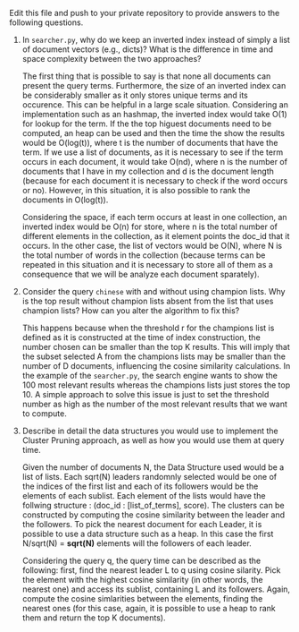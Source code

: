 Edit this file and push to your private repository to provide answers to the following questions.

1. In `searcher.py`, why do we keep an inverted index instead of simply a list
of document vectors (e.g., dicts)? What is the difference in time and space
complexity between the two approaches?

    The first thing that is possible to say is that none all documents can present the query terms. Furthermore, the size of an inverted index can be considerably smaller as it only stores unique terms and its occurence. This can be helpful in a large scale situation. Considering an implementation such as an hashmap, the inverted index would take O(1) for lookup for the term. If the the top higuest documents need to be computed, an heap can be used and then the time the show the results would be O(log(t)), where t is the number of documents that have the term. If we use a list of documents, as it is necessary to see if the term occurs in each document, it would take O(nd), where n is the number of documents that I have in my collection and d is the document length (because for each document it is necessary to check if the word occurs or no). However, in this situation, it is also possible to rank the documents in O(log(t)).
    
    Considering the space, if each term occurs at least in one collection, an inverted index would be O(n) for store, where n is the total number of different elements in the collection, as it element points the doc_id that it occurs. In the other case, the list of vectors would be O(N), where N is the total number of words in the collection (because terms can be repeated in this situation and it is necessary to store all of them as a consequence that we will be analyze each document sparately).

2. Consider the query `chinese` with and without using champion lists.  Why is
the top result without champion lists absent from the list that uses champion
lists? How can you alter the algorithm to fix this?

    This happens because when the threshold r for the champions list is defined as it is constructed at the time of index construction, the number chosen can be smaller than the top K results. This will imply that the subset selected A from the champions lists may be smaller than the number of D documents, influencing the cosine similarity calculations. In the example of the `searcher.py`, the search engine wants to show the 100 most relevant results whereas the champions lists just stores the top 10. A simple approach to solve this issue is just to set the threshold number as high as the number of the most relevant results that we want to compute.

3. Describe in detail the data structures you would use to implement the
Cluster Pruning approach, as well as how you would use them at query time.

    Given the number of documents N, the Data Structure used would be a list of lists. Each sqrt(N) leaders randomnly selected would be one of the indices of the first list and each of its followers would be the elements of each sublist. Each element of the lists would have the follwing structure : (doc_id : [list_of_terms], score). The clusters can be constructed by computing the cosine similarity between the leader and the followers. To pick the nearest document for each Leader, it is possible to use a data structure such as a heap. In this case the first N/sqrt(N) = **sqrt(N)** elements will the followers of each leader.
   
   Considering the query q, the query time can be described as the following: first, find the nearest leader L to q using cosine silarity.  Pick the element with the highest cosine similarity (in other words, the nearest one) and access its sublist, containing L and its followers. Again, compute the cosine simlarities between the elements, finding the nearest ones (for this case, again, it is possible to use a heap to rank them and return the top K documents).

